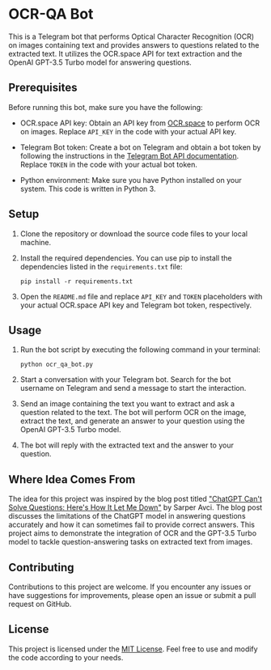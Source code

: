 # OCR-QA Bot

This is a Telegram bot that performs Optical Character Recognition (OCR) on images containing text and provides answers to questions related to the extracted text. It utilizes the OCR.space API for text extraction and the OpenAI GPT-3.5 Turbo model for answering questions.

## Prerequisites

Before running this bot, make sure you have the following:

- OCR.space API key: Obtain an API key from [OCR.space](https://ocr.space/ocrapi) to perform OCR on images. Replace `API_KEY` in the code with your actual API key.

- Telegram Bot token: Create a bot on Telegram and obtain a bot token by following the instructions in the [Telegram Bot API documentation](https://core.telegram.org/bots#botfather). Replace `TOKEN` in the code with your actual bot token.

- Python environment: Make sure you have Python installed on your system. This code is written in Python 3.

## Setup

1. Clone the repository or download the source code files to your local machine.

2. Install the required dependencies. You can use pip to install the dependencies listed in the `requirements.txt` file:

   ```
   pip install -r requirements.txt
   ```

3. Open the `README.md` file and replace `API_KEY` and `TOKEN` placeholders with your actual OCR.space API key and Telegram bot token, respectively.

## Usage

1. Run the bot script by executing the following command in your terminal:

   ```
   python ocr_qa_bot.py
   ```

2. Start a conversation with your Telegram bot. Search for the bot username on Telegram and send a message to start the interaction.

3. Send an image containing the text you want to extract and ask a question related to the text. The bot will perform OCR on the image, extract the text, and generate an answer to your question using the OpenAI GPT-3.5 Turbo model.

4. The bot will reply with the extracted text and the answer to your question.
## Where Idea Comes From

The idea for this project was inspired by the blog post titled ["ChatGPT Can't Solve Questions: Here's How It Let Me Down"](https://sarperavci.com/chatgpt-cant-solve-questions-heres-how-it-let-me-down) by Sarper Avci. The blog post discusses the limitations of the ChatGPT model in answering questions accurately and how it can sometimes fail to provide correct answers. This project aims to demonstrate the integration of OCR and the GPT-3.5 Turbo model to tackle question-answering tasks on extracted text from images.

## Contributing

Contributions to this project are welcome. If you encounter any issues or have suggestions for improvements, please open an issue or submit a pull request on GitHub.

## License

This project is licensed under the [MIT License](LICENSE). Feel free to use and modify the code according to your needs.
